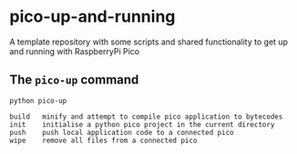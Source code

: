 # pico-up-and-running

A template repository with some scripts and shared functionality to get up and running with RaspberryPi Pico

## The `pico-up` command

```
python pico-up

build   minify and attempt to compile pico application to bytecodes
init    initialise a python pico project in the current directory
push    push local application code to a connected pico
wipe    remove all files from a connected pico
```
